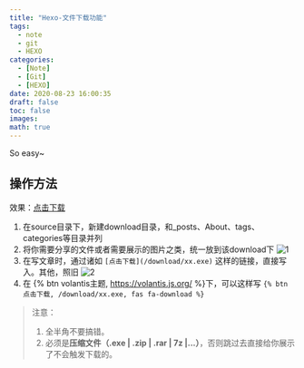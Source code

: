 ```yaml
---
title: "Hexo-文件下载功能"
tags:
  - note
  - git
  - HEXO
categories:
  - [Note]
  - [Git]
  - [HEXO]
date: 2020-08-23 16:00:35
draft: false
toc: false
images:
math: true
---
```


So easy~

<!--more-->

## 操作方法

效果：[点击下载](/download/大话数据结构.pdf)

1. 在source目录下，新建download目录，和_posts、About、tags、categories等目录并列
2. 将你需要分享的文件或者需要展示的图片之类，统一放到该download下
    ![1](https://cdn.jsdelivr.net/gh/TCP404/Picgo/blog/illustration-pic/Hexo-download/1.png)
3. 在写文章时，通过诸如 `[点击下载](/download/xx.exe)` 这样的链接，直接写入。其他，照旧
    ![2](https://cdn.jsdelivr.net/gh/TCP404/Picgo/blog/illustration-pic/Hexo-download/2.png)
4. 在 {% btn volantis主题, https://volantis.js.org/ %}下，可以这样写 `{% btn 点击下载, /download/xx.exe, fas fa-download %}`


> 注意：
> 1. 全半角不要搞错。
> 2. 必须是**压缩文件（.exe | .zip | .rar | 7z |...）**，否则跳过去直接给你展示了不会触发下载的。